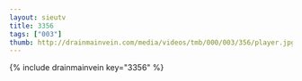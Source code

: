 ```yaml
--- 
layout: sieutv
title: 3356
tags: ["003"]
thumb: http://drainmainvein.com/media/videos/tmb/000/003/356/player.jpg
---
```

{% include drainmainvein key="3356" %} 
